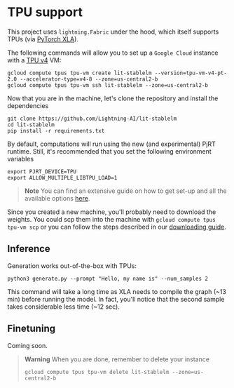 # TPU support

This project uses `lightning.Fabric` under the hood, which itself supports TPUs (via [PyTorch XLA](https://github.com/pytorch/xla)).

The following commands will allow you to set up a `Google Cloud` instance with a [TPU v4](https://cloud.google.com/tpu/docs/system-architecture-tpu-vm) VM:

```shell
gcloud compute tpus tpu-vm create lit-stablelm --version=tpu-vm-v4-pt-2.0 --accelerator-type=v4-8 --zone=us-central2-b
gcloud compute tpus tpu-vm ssh lit-stablelm --zone=us-central2-b
```

Now that you are in the machine, let's clone the repository and install the dependencies

```shell
git clone https://github.com/Lightning-AI/lit-stablelm
cd lit-stablelm
pip install -r requirements.txt
```

By default, computations will run using the new (and experimental) PjRT runtime. Still, it's recommended that you set the following environment variables

```shell
export PJRT_DEVICE=TPU
export ALLOW_MULTIPLE_LIBTPU_LOAD=1
```

> **Note**
> You can find an extensive guide on how to get set-up and all the available options [here](https://cloud.google.com/tpu/docs/v4-users-guide).

Since you created a new machine, you'll probably need to download the weights. You could scp them into the machine with `gcloud compute tpus tpu-vm scp` or you can follow the steps described in our [downloading guide](download_weights.md).

## Inference

Generation works out-of-the-box with TPUs:

```shell
python3 generate.py --prompt "Hello, my name is" --num_samples 2
```

This command will take a long time as XLA needs to compile the graph (~13 min) before running the model.
In fact, you'll notice that the second sample takes considerable less time (~12 sec).

## Finetuning

Coming soon.

> **Warning**
> When you are done, remember to delete your instance 
> ```shell
> gcloud compute tpus tpu-vm delete lit-stablelm --zone=us-central2-b
> ```